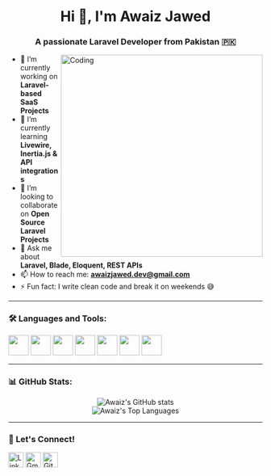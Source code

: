 <h1 align="center">Hi 👋, I'm Awaiz Jawed</h1>
<h3 align="center">A passionate Laravel Developer from Pakistan 🇵🇰</h3>

<img align="right" alt="Coding" width="400" src="https://cdn.dribbble.com/users/1162077/screenshots/3848914/programmer.gif">

- 🔭 I’m currently working on **Laravel-based SaaS Projects**
- 🌱 I’m currently learning **Livewire, Inertia.js & API integrations**
- 👯 I’m looking to collaborate on **Open Source Laravel Projects**
- 💬 Ask me about **Laravel, Blade, Eloquent, REST APIs**
- 📫 How to reach me: **awaizjawed.dev@gmail.com**
- ⚡ Fun fact: I write clean code and break it on weekends 😅

---

### 🛠️ Languages and Tools:

<p align="left">
  <img src="https://cdn.jsdelivr.net/gh/devicons/devicon/icons/php/php-original.svg" width="40" height="40"/>
  <img src="https://cdn.jsdelivr.net/gh/devicons/devicon/icons/laravel/laravel-plain-wordmark.svg" width="40" height="40"/>
  <img src="https://cdn.jsdelivr.net/gh/devicons/devicon/icons/mysql/mysql-original.svg" width="40" height="40"/>
  <img src="https://cdn.jsdelivr.net/gh/devicons/devicon/icons/html5/html5-original.svg" width="40" height="40"/>
  <img src="https://cdn.jsdelivr.net/gh/devicons/devicon/icons/css3/css3-original.svg" width="40" height="40"/>
  <img src="https://cdn.jsdelivr.net/gh/devicons/devicon/icons/javascript/javascript-original.svg" width="40" height="40"/>
  <img src="https://cdn.jsdelivr.net/gh/devicons/devicon/icons/github/github-original.svg" width="40" height="40"/>
</p>

---

### 📊 GitHub Stats:
<p align="center">
  <img src="https://github-readme-stats.vercel.app/api?username=AwaizJawed&show_icons=true&theme=radical" alt="Awaiz's GitHub stats" />
  <br/>
  <img src="https://github-readme-stats.vercel.app/api/top-langs/?username=AwaizJawed&layout=compact&theme=radical" alt="Awaiz's Top Languages" />
</p>

---

### 🔗 Let's Connect!

<p align="left">
  <a href="https://linkedin.com/in/awaizjawed" target="blank"><img align="center" src="https://cdn-icons-png.flaticon.com/512/174/174857.png" alt="LinkedIn" height="30" width="30" /></a>
  <a href="mailto:awaizjawed.dev@gmail.com" target="blank"><img align="center" src="https://cdn-icons-png.flaticon.com/512/732/732200.png" alt="Gmail" height="30" width="30" /></a>
  <a href="https://github.com/AwaizJawed" target="blank"><img align="center" src="https://cdn-icons-png.flaticon.com/512/733/733553.png" alt="GitHub" height="30" width="30" /></a>
</p>
